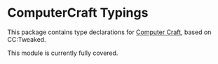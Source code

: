 # ComputerCraft Typings

This package contains type declarations for [Computer Craft](https://github.com/SquidDev-CC/CC-Tweaked),
based on CC:Tweaked.

This module is currently fully covered.
